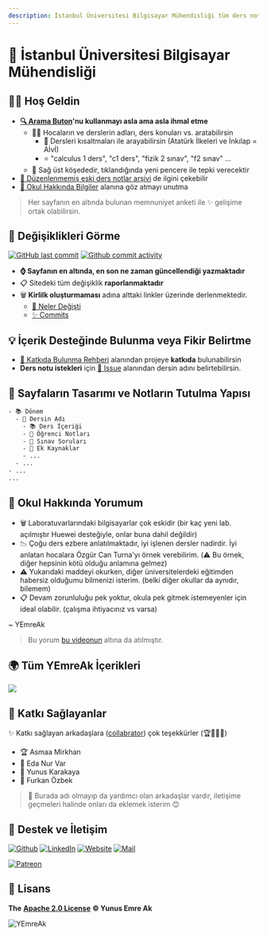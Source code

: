 ```yaml
---
description: İstanbul Üniversitesi Bilgisayar Mühendisliği tüm ders notlarını içerir.
---
```


# 🏫 İstanbul Üniversitesi Bilgisayar Mühendisliği

## 🙋‍♂️ Hoş Geldin

- **[🔍 Arama Buton](https://iuce.yemreak.com/?q=)'nu kullanmayı asla ama asla ihmal etme**
  - 👨‍🏫 Hocaların ve derslerin adları, ders konuları vs. aratabilirsin
    - 💎 Dersleri kısaltmaları ile arayabilirsin (Atatürk İlkeleri ve İnkılap = Aİvİ)
    - ⭐ "calculus 1 ders", "c1 ders", "fizik 2 sınav", "f2 sınav" ...
  - 🏹 Sağ üst köşededir, tıklandığında yeni pencere ile tepki verecektir
- [📂 Düzenlenmemiş eski ders notlar arşivi](https://drive.google.com/open?id=1JPZH6Z_K59UeO-A79H0pcBIsAJlw40Y-) de ilgini çekebilir
- [🏫 Okul Hakkında Bilgiler](./1%20-%20Okul%20Hakk%C4%B1nda%20Bilgiler/README.md) alanına göz atmayı unutma

> Her sayfanın en altında bulunan memnuniyet anketi ile ✨ gelişime ortak olabilirsin.

## 👀 Değişiklikleri Görme

[![GitHub last commit](https://img.shields.io/github/last-commit/yemreak/IstanbulUniversity-CE?label=Son%20g%C3%BCncelleme&style=for-the-badge)](https://iuce.yemreak.com/changelog)
[![Github commit activity](https://img.shields.io/github/commit-activity/w/yemreak/IstanbulUniversity-CE?label=G%C3%BCncelleme%20S%C4%B1kl%C4%B1%C4%9F%C4%B1&style=for-the-badge)](https://iuce.yemreak.com/changelog)


- **⌚ Sayfanın en altında, en son ne zaman güncellendiği yazmaktadır**
- 📋 Sitedeki tüm değişiklik **raporlanmaktadır**
- 🗑️ **Kirlilk oluşturmaması** adına alttaki linkler üzerinde derlenmektedir.
  - [👀 Neler Değişti](./CHANGELOG.md)
  - [✨ Commits](https://github.com/yedhrab/IstanbulUniversity-CE/commits/master)

## 💡 İçerik Desteğinde Bulunma veya Fikir Belirtme

- [💖 Katkıda Bulunma Rehberi](CONTRIBUTING.md) alanından projeye **katkıda** bulunabilirsin
- **Ders notu istekleri** için [🦋 Issue](https://github.com/YEmreAk/IstanbulUniversity-CE/issues/new/choose) alanından dersin adını belirtebilirsin.

## 👷‍ Sayfaların Tasarımı ve Notların Tutulma Yapısı

```txt
- 📚 Dönem
  - 🔰 Dersin Adı
    - 📚 Ders İçeriği
    - 📕 Öğrenci Notları
    - 📃 Sınav Soruları
    - 📁 Ek Kaynaklar
    - ...
  - ...
- ...
...
```

## 💭 Okul Hakkında Yorumum

- 🗑️ Laboratuvarlarındaki bilgisayarlar çok eskidir (bir kaç yeni lab. açılmıştır Huewei desteğiyle, onlar buna dahil değildir)
- 📉 Çoğu ders ezbere anlatılmaktadır, iyi işlenen dersler nadirdir. İyi anlatan hocalara Özgür Can Turna'yı örnek verebilirim. (⚠️ Bu örnek, diğer hepsinin kötü olduğu anlamına gelmez)
- ⚠️ Yukarıdaki maddeyi okurken, diğer üniversitelerdeki eğitimden habersiz olduğumu bilmenizi isterim. (belki diğer okullar da aynıdır, bilemem)
- 📋 Devam zorunluluğu pek yoktur, okula pek gitmek istemeyenler için ideal olabilir. (çalışma ihtiyacınız vs varsa)

~ YEmreAk

> Bu yorum [bu videonun](https://www.youtube.com/watch?v=y1IiDFM10Bw) altına da atılmıştır.

## 🌍 Tüm YEmreAk İçerikleri

![](https://drive.google.com/uc?id=1LZoJzZyY_uYbl3zCxk6ZtZPaDiMHglMv)

## 🤝 Katkı Sağlayanlar

✨ Katkı sağlayan arkadaşlara ([collabrator](https://github.com/YEmreAk/IstanbulUniversity-CE/graphs/contributors)) çok teşekkürler (🏆🥇🥈🥉)

- 🏆 Asmaa Mirkhan
- 🥇 Eda Nur Var
- 🥈 Yunus Karakaya
- 🥈 Furkan Özbek

> 📢 Burada adı olmayıp da yardımcı olan arkadaşlar vardır, iletişime geçmeleri halinde onları da eklemek isterim 😊


## 💖 Destek ve İletişim

​[​![Github](https://drive.google.com/uc?id=1PzkuWOoBNMg0uOMmqwHtVoYt0WCqi-O5)​](https://github.com/yedhrab) [​![LinkedIn](https://drive.google.com/uc?id=1hvdil0ZHVEzekQ4AYELdnPOqzunKpnzJ)​](https://www.linkedin.com/in/yemreak/) [​![Website](https://drive.google.com/uc?id=1wR8Ph0FBs36ZJl0Ud-HkS0LZ9b66JBqJ)​](https://yemreak.com/) [​![Mail](https://drive.google.com/uc?id=142rP0hbrnY8T9kj_84_r7WxPG1hzWEcN)​](mailto::yedhrab@gmail.com?subject=Istanbul-University-CE%20%7C%20Github)​

​[​![Patreon](https://drive.google.com/uc?id=11YmCRmySX7v7QDFS62ST2JZuE70RFjDG)](https://www.patreon.com/yemreak/)

## 🔏 Lisans

**The** [**Apache 2.0 License**](https://choosealicense.com/licenses/apache-2.0/) **©️ Yunus Emre Ak**

![YEmreAk](https://drive.google.com/uc?id=1Wd_YLVOkAhXPVqFMx_aZyFvyTy_88H-Z)

